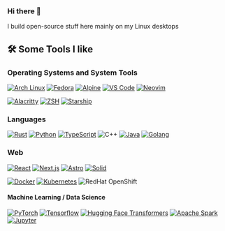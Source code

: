 ### Hi there 👋

I build open-source stuff here mainly on my Linux desktops

## 🛠 Some Tools I like

### Operating Systems and System Tools

[![Arch Linux](https://img.shields.io/badge/OS-Arch%20Linux-4492d1?labelColor=111111&style=flat&logo=arch-linux&logoColor=white)](https://archlinux.org/)
[![Fedora](https://img.shields.io/badge/OS-Fedora-65a1da?labelColor=111111&style=flat&logo=fedora&logoColor=white)](https://getfedora.org/)
[![Alpine](https://img.shields.io/badge/Server_OS-Rocky%20Linux-43b47c?labelColor=111111&style=flat&logo=rocky-linux&logoColor=white)](https://alpinelinux.org/)
[![VS Code](https://img.shields.io/badge/Editor-VS_Code-0078D4?labelColor=111111&style=flat&logo=visual-studio-code&logoColor=white)](https://code.visualstudio.com/)
[![Neovim](https://img.shields.io/badge/Editor-Neovim-57A143?labelColor=111111&style=flat&logo=neovim&logoColor=white)](https://github.com/neovim/neovim)

[![Alacritty](https://img.shields.io/badge/Emulator-Alacritty-F46D01?labelColor=111111&style=flat&logo=windowsterminal&logoColor=white)](https://alacritty.org/)
[![ZSH](https://img.shields.io/badge/Terminal-ZSH-4EAA25?labelColor=111111&style=flat&logo=gnu-bash&logoColor=white)](https://github.com/zsh-users/zsh)
[![Starship](https://img.shields.io/badge/Shell%20Prompt-Starship-DD0B78?labelColor=111111&style=flat&logo=starship&logoColor=white)](https://starship.rs/)

### Languages

[![Rust](https://img.shields.io/badge/Rust-B7410E?style=flat&logo=rust&logoColor=white)](https://www.rust-lang.org/)
[![Python](https://img.shields.io/badge/Python-FFD43B?style=flat&logo=python&logoColor=blue)](https://www.python.org/)
[![TypeScript](https://img.shields.io/badge/TypeScript-007ACC?style=flat&logo=typescript&logoColor=white)](https://www.typescriptlang.org/)
![C++](https://img.shields.io/badge/C++-00599C?style=flat&logo=c%2B%2B&logoColor=white)
[![Java](https://img.shields.io/badge/Java-007396?style=flat&logo=java&logoColor=white)](https://www.java.com/)
[![Golang](https://img.shields.io/badge/Go-00ADD8?style=flat&logo=go&logoColor=white)](https://go.dev/)

### Web

[![React](https://img.shields.io/badge/React-20232A?style=flat&logo=react&logoColor=61DAFB)](https://react.dev/)
[![Next.js](https://img.shields.io/badge/Next.js-000000?style=flat&logo=nextdotjs&logoColor=white)](https://nextjs.org/)
[![Astro](https://img.shields.io/badge/Astro-000000?style=flat&logo=astro&logoColor=BC52EE)](https://astro.build/)
[![Solid](https://img.shields.io/badge/Solid-2C4F7C?style=flat&logo=solid&logoColor=white)](https://www.solidjs.com/)


[![Docker](https://img.shields.io/badge/Docker-46a2f1?style=flat&logo=docker&logoColor=white)](https://www.docker.com/)
[![Kubernetes](https://img.shields.io/badge/Kubernetes-326CE5?style=flat&logo=kubernetes&logoColor=white)](https://kubernetes.io/)
![RedHat OpenShift](https://img.shields.io/badge/OpenShift-EE0000?style=flat&logo=redhatopenshift&logoColor=white)

#### Machine Learning / Data Science

[![PyTorch](https://img.shields.io/badge/PyTorch-EE4C2C?style=flat&logo=pytorch&logoColor=white)](https://pytorch.org/)
[![Tensorflow](https://img.shields.io/badge/Tensorflow-FF6F00?style=flat&logo=tensorflow&logoColor=white)](https://github.com/tensorflow/tensorflow)
[![Hugging Face Transformers](https://img.shields.io/badge/Hugging%20Face%20Transformers-FFD21E?style=flat&logo=huggingface&logoColor=white)](https://github.com/huggingface/transformers)
[![Apache Spark](https://img.shields.io/badge/Spark-E25A1C?style=flat&logo=apachespark&logoColor=white)](https://spark.apache.org/)
[![Jupyter](https://img.shields.io/badge/Jupyter-F37626?style=flat&logo=jupyter&logoColor=white)](https://jupyter.org/)
